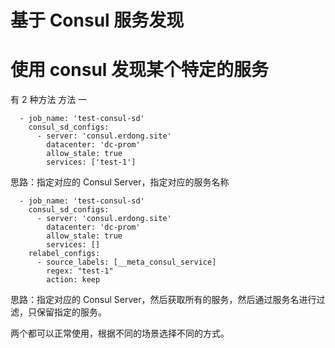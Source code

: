 # 基于 Consul 服务发现


# 使用 consul 发现某个特定的服务

有 2 种方法
方法 一 
```
  - job_name: 'test-consul-sd'
    consul_sd_configs:
      - server: 'consul.erdong.site'
        datacenter: 'dc-prom'
        allow_stale: true
        services: ['test-1']
```

思路：指定对应的 Consul Server，指定对应的服务名称


```
  - job_name: 'test-consul-sd'
    consul_sd_configs:
      - server: 'consul.erdong.site'
        datacenter: 'dc-prom'
        allow_stale: true
        services: []
    relabel_configs:
      - source_labels: [__meta_consul_service]
        regex: "test-1"
        action: keep
```

思路：指定对应的 Consul Server，然后获取所有的服务，然后通过服务名进行过滤，只保留指定的服务。

两个都可以正常使用，根据不同的场景选择不同的方式。
